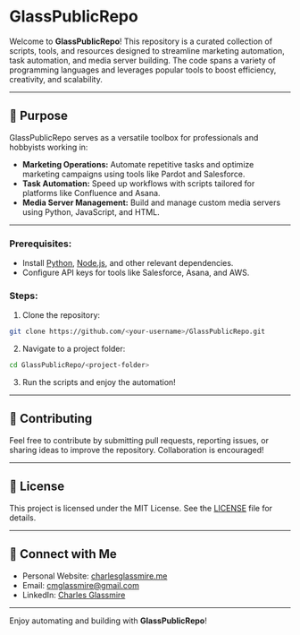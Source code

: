 # GlassPublicRepo

Welcome to **GlassPublicRepo**! This repository is a curated collection of scripts, tools, and resources designed to streamline marketing automation, task automation, and media server building. The code spans a variety of programming languages and leverages popular tools to boost efficiency, creativity, and scalability.

---

## 🚀 **Purpose**

GlassPublicRepo serves as a versatile toolbox for professionals and hobbyists working in:

- **Marketing Operations:** Automate repetitive tasks and optimize marketing campaigns using tools like Pardot and Salesforce.
- **Task Automation:** Speed up workflows with scripts tailored for platforms like Confluence and Asana.
- **Media Server Management:** Build and manage custom media servers using Python, JavaScript, and HTML.

---

### Prerequisites:

- Install [Python](https://www.python.org/), [Node.js](https://nodejs.org/), and other relevant dependencies.
- Configure API keys for tools like Salesforce, Asana, and AWS.

### Steps:

1. Clone the repository:

```bash
git clone https://github.com/<your-username>/GlassPublicRepo.git
```

2. Navigate to a project folder:

```bash
cd GlassPublicRepo/<project-folder>
```

3. Run the scripts and enjoy the automation!

---

## 📝 **Contributing**

Feel free to contribute by submitting pull requests, reporting issues, or sharing ideas to improve the repository. Collaboration is encouraged!

---

## 📜 **License**

This project is licensed under the MIT License. See the [LICENSE](LICENSE) file for details.

---

## 🤝 **Connect with Me**

- Personal Website: [charlesglassmire.me](https://charlesglassmire.me)
- Email: [cmglassmire@gmail.com](mailto:cmglassmire@gmail.com)
- LinkedIn: [Charles Glassmire](https://www.linkedin.com/in/charlesglassmire)

---

Enjoy automating and building with **GlassPublicRepo**!
